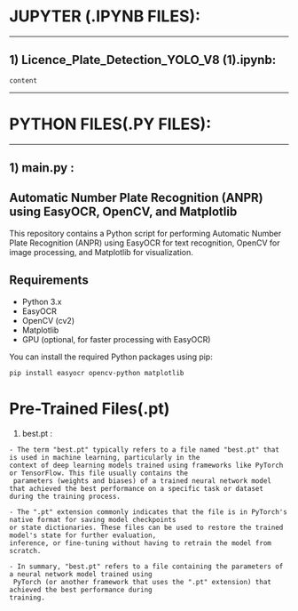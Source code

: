 # **JUPYTER (.IPYNB FILES):**
---

## 1) Licence_Plate_Detection_YOLO_V8 (1).ipynb: 

```
content

```
---

# **PYTHON FILES(.PY FILES):**

---
## 1) main.py :

## Automatic Number Plate Recognition (ANPR) using EasyOCR, OpenCV, and Matplotlib

This repository contains a Python script for performing Automatic Number Plate Recognition (ANPR) using EasyOCR for text recognition, OpenCV for image processing, and Matplotlib for visualization.

## Requirements

- Python 3.x
- EasyOCR
- OpenCV (cv2)
- Matplotlib
- GPU (optional, for faster processing with EasyOCR)

You can install the required Python packages using pip:

```bash
pip install easyocr opencv-python matplotlib
```

# **Pre-Trained Files(.pt)**

1)  best.pt : 
```
- The term "best.pt" typically refers to a file named "best.pt" that is used in machine learning, particularly in the
context of deep learning models trained using frameworks like PyTorch or TensorFlow. This file usually contains the
 parameters (weights and biases) of a trained neural network model
that achieved the best performance on a specific task or dataset during the training process.

- The ".pt" extension commonly indicates that the file is in PyTorch's native format for saving model checkpoints
or state dictionaries. These files can be used to restore the trained model's state for further evaluation,
inference, or fine-tuning without having to retrain the model from scratch.

- In summary, "best.pt" refers to a file containing the parameters of a neural network model trained using
 PyTorch (or another framework that uses the ".pt" extension) that achieved the best performance during
training.

```








